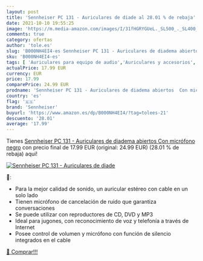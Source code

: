 ```yaml
---
layout: post
title: 'Sennheiser PC 131 - Auriculares de diade al 28.01 % de rebaja'
date: 2021-10-10 19:55:25
image: 'https://m.media-amazon.com/images/I/31fHGRYGUeL._SL500_._SL400_.jpg'
comments: true
category: ofertas
author: 'tole.es'
slug: 'B000NH4EI4-es Sennheiser PC 131 - Auriculares de diadema abiertos Con...'
sku: 'B000NH4EI4-es'
tags: [ 'Auriculares para equipo de audio','Auriculares y accesorios','Electrónica','auriculares','sennheiser', ]
actualPrice: 17.99 EUR
currency: EUR
price: 17.99
comparePrice: 24.99 EUR
prodname: 'Sennheiser PC 131 - Auriculares de diadema abiertos  Con micrófono   negro'
country: 'es'
flag: '🇪🇸'
brand: 'Sennheiser'
buyurl: 'https://www.amazon.es/dp/B000NH4EI4/?tag=tolees-21'
descuento: '28.01'
average: '17.99'
---
```


Tienes [Sennheiser PC 131 - Auriculares de diadema abiertos  Con micrófono   negro](https://www.amazon.es/dp/B000NH4EI4/?tag=tolees-21) con precio final de  17.99 EUR (original: 24.99 EUR) (28.01 %  de rebaja) aqui!

[![Sennheiser PC 131 - Auriculares de diade](https://m.media-amazon.com/images/I/31fHGRYGUeL._SL500_._SL400_.jpg)](https://www.amazon.es/dp/B000NH4EI4/?tag=tolees-21)

🔎:

- Para la mejor calidad de sonido, un auricular estéreo con cable en un solo lado
- Tienen micrófono de cancelación de ruido que garantiza conversaciones
- Se puede utilizar con reproductores de CD, DVD y MP3
- Ideal para jugones, con reconocimiento de voz y telefonía a través de Internet
- Posee control de volumen y micrófono con función de silencio integrados en el cable

[🛒 Comprar!!!](https://www.amazon.es/dp/B000NH4EI4/?tag=tolees-21)
